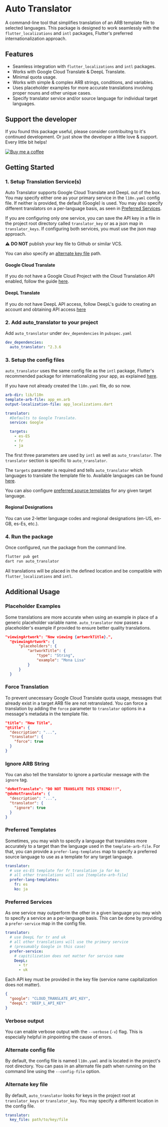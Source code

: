 # Auto Translator

A command-line tool that simplifies translation of an ARB template file to selected languages. This package is designed to work seamlessly with the `flutter_localizations` and `intl` packages, Flutter's preferred internationalization approach.

## Features

- Seamless integration with `flutter_localizations` and `intl` packages.
- Works with Google Cloud Translate & DeepL Translate.
- Minimal quota usage.
- Works with simple & complex ARB strings, conditions, and variables.
- Uses placeholder examples for more accurate translations involving proper nouns and other unique cases.
- Specify translator service and/or source language for individual target languages.

## Support the developer

If you found this package useful, please consider contribuitng to it's continued development. Or just show the developer a little love & support. Every little bit helps!

[![Buy me a coffee](https://img.shields.io/badge/Buy%20me%20a%20coffee-grey?logo=buymeacoffee&logoColor=yellow)](https://ko-fi.com/M4M4G97OV)

## Getting Started

### 1. Setup Translation Service(s)

Auto Translator supports Google Cloud Translate and DeepL out of the box. You may specify either one as your primary service in the `l10n.yaml` config file. If neither is provided, the default (Google) is used. You may also specify different translators on a per-language basis, as seen in [Preferred Services](#preferred-services).

If you are configuring only one service, you can save the API key in a file in the project root directory called `translator_key` or as a json map in `translator_keys`. If configuring both services, you must use the json map approach.

:warning: **DO NOT** publish your key file to Github or similar VCS.

You can also specify an [alternate key file](#alternate-key-file) path.

#### Google Cloud Translate

If you do not have a Google Cloud Project with the Cloud Translation API enabled, follow the guide [here](https://cloud.google.com/translate/docs/setup).

#### DeepL Translate

If you do not have DeepL API access, follow DeepL's guide to creating an account and obtaining API access [here](https://www.deepl.com/pro/change-plan?cta=apiDocsHeader#developer)

### 2. Add auto_translator to your project

Add `auto_translator` under `dev_dependencies` in `pubspec.yaml`

```yaml
dev_dependencies:
  auto_translator: ^2.3.6
```

### 3. Setup the config files

`auto_translator` uses the same config file as the `intl` package, Flutter's recommended package for internationalizing your app, as explained [here](https://docs.flutter.dev/development/accessibility-and-localization/internationalization).

If you have not already created the `l10n.yaml` file, do so now.

```yaml
arb-dir: lib/l10n
template-arb-file: app_en.arb
output-localization-file: app_localizations.dart

translator:
  #Defaults to Google Translate.
  service: Google

  targets:
    - es-ES
    - fr
    - ja
```

The first three parameters are used by `intl` as well as `auto_translator`. The `translator` section is specific to `auto_translator`.

The `targets` parameter is required and tells `auto_translator` which languages to translate the template file to. Available languages can be found [here](https://cloud.google.com/translate/docs/languages).

You can also configure [preferred source templates](#preferred-templates) for any given target language.

#### Regional Designations

You can use 2-letter language codes and regional designations (en-US, en-GB, es-Es, etc.).

### 4. Run the package

Once configured, run the package from the command line.

```bash
flutter pub get
dart run auto_translator
```

All translations will be placed in the defined location and be compatible with `flutter_localizations` and `intl`.

## Additional Usage

### Placeholder Examples

Some translations are more accurate when using an example in place of a generic placeholder variable name. `auto_translator` now passes a placeholder's example if provided to ensure better quality translations.

```json
"viewingArtwork": "Now viewing {artworkTitle}.",
  "@viewingArtwork": {
      "placeholders": {
          "artworkTitle": {
              "type": "String",
              "example": "Mona Lisa"
          }
      }
  }
```

### Force Translation

To prevent unecessary Google Cloud Translate quota usage, messages that already exist in a target ARB file are not retranslated. You can force a translation by adding the `force` parameter to `translator` options in a message's metadata in the template file.

```json
"title": "New Title",
"@title": {
  "description": "...",
  "translator": {
    "force": true
  }
}
```

### Ignore ARB String

You can also tell the translator to ignore a particular message with the `ignore` tag.

```json
"doNotTranslate": "DO NOT TRANSLATE THIS STRING!!!",
"@doNotTranslate": {
  "description": "...",
  "translator": {
    "ignore": true
  }
}
```

### Preferred Templates

Sometimes, you may wish to specify a language that translates more accurately to a target than the language used in the `template-arb-file`. For that, you can provide a `prefer-lang-templates` map to specify a preferred source language to use as a template for any target language.

```yaml
translator:
  # use es-ES template for fr translation ja for ko
  # all other translations will use [template-arb-file]
  prefer-lang-templates:
    fr: es
    ko: ja
```

### Preferred Services

As one service may outperform the other in a given language you may wish to specify a service an a per-language basis. This can be done by providing a `prefer-service` map in the config file.

```yaml
translator:
  # use DeepL for tr and uk
  # all other translations will use the primary service
  # (presumably Google in this case)
  prefer-service:
    # capitilization does not matter for service name
    DeepL:
      - tr
      - uk
```

Each API key must be provided in the key file (service name capitalization does not matter).

```json
{
  "google": "CLOUD_TRANSLATE_API_KEY",
  "deepL": "DEEP_L_API_KEY"
}
```

### Verbose output

You can enable verbose output with the `--verbose` (`-v`) flag. This is especially helpful in pinpointing the cause of errors.

### Alternate config file

By default, the config file is named `l10n.yaml` and is located in the project's root directory. You can pass in an alternate file path when running on the command line using the `--config-file` option.

### Alternate key file

By default, `auto_translator` looks for keys in the project root at `translator_keys` or `translator_key`. You may specify a different location in the config file.

```yaml
translator:
  key_file: path/to/key/file
```
